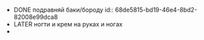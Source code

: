 - DONE подравняй баки/бороду
  id:: 68de5815-bd19-46e4-8bd2-82008e99dca8
- LATER ногти и крем на руках и ногах
-
